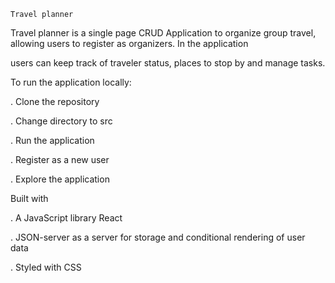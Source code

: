     Travel planner

Travel planner is a single page CRUD Application to organize group travel, allowing users to register as organizers. In the application

users can keep track of traveler status, places to stop by and manage tasks.

To run the application locally:

. Clone the repository

. Change directory to src

. Run the application

. Register as a new user

. Explore the application

Built with

. A JavaScript library React

. JSON-server as a server for storage and conditional rendering of user data

. Styled with CSS
